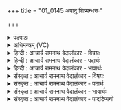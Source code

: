 +++
title = "01_0145 अपादु शिप्र्यन्धसः"

+++
<details><summary>पदपाठः</summary>

अ꣡पा꣢꣯त्। उ꣣। शिप्री꣢। अ꣡न्ध꣢꣯सः। सु꣣द꣡क्ष꣢स्य। सु꣣। द꣡क्ष꣢꣯स्य। प्र꣣होषि꣡णः꣢। प्र꣣। होषि꣡णः꣢। इ꣢न्दोः꣢꣯। इन्द्रः꣢꣯। य꣡वा꣢꣯शिरः। य꣡व꣢꣯। आ꣣शिरः। १४५।
</details>

<details><summary>अधिमन्त्रम् (VC)</summary>

- इन्द्रः
- श्रुतकक्षः आङ्गिरसः
- गायत्री
- षड्जः
- ऐन्द्रं काण्डम्
</details>

<details><summary>हिन्दी : आचार्य रामनाथ वेदालंकार - विषयः</summary>

प्रथम मन्त्र में यह वर्णन है कि इन्द्र समर्पणकर्ता के सोमरस को स्वीकार करता है।
</details>

<details><summary>हिन्दी : आचार्य रामनाथ वेदालंकार - पदार्थः</summary>

पदार्थान्वयभाषाः -  प्रथम—परमात्मा के पक्ष मे। (शिप्री) सर्वव्यापक (इन्द्रः) परमात्मा (सुदक्षस्य) अतिकुशल, (प्रहोषिणः) प्रकृष्ट रूप से आत्मसमर्पण रूप हवि का होम करनेवाले, (इन्दोः) चन्द्रमा के समान सौम्य उपासक के (यवाशिरः) यवों के तुल्य सात्त्विक ज्ञान और कर्मों के साथ परिपक्व (अन्धसः) भक्ति-रूप सोमरस का (अपात् उ) निश्चय ही पान करता है, अर्थात् ज्ञान-कर्म-पूर्वक की गयी भक्ति को अवश्य स्वीकार करता है ॥ द्वितीय—राजा के पक्ष में। (शिप्री) राजमुकुटधारी (इन्द्रः) राजा (सुदक्षस्य) सुसमृद्ध, (प्रहोषिणः) कर-रूप से राजा के लिए देय भाग को कर-विभाग में देनेवाले, (इन्दोः) राष्ट्र को सींचनेवाले प्रजाजन के (यवाशिरः) जौ, गेहूँ, तिल, चावल, मूँग उड़द आदि सहित (अन्धसः) खाद्य, पेय, वस्त्र, सोना, चाँदी, मुद्रा आदि रूप में प्रदत्त राज-कर को (अपात् उ) अवश्य ग्रहण करता है ॥ तृतीय—सूर्य के पक्ष में। (शिप्री) किरणोंवाला (इन्द्रः) सूर्य (सुदक्षस्य) अतिशय समृद्ध, (प्रहोषिणः) अपने जल रूप हवि का होम करनेवाले भूमण्डल के (यवाशिरः) संयोगविभागकारी ताप से पककर भापरूप में परिणत होनेवाले (अन्धसः) भोज्यरूप (इन्दोः) जल का (अपात् उ) अवश्य पान करता है ॥१॥ इस मन्त्र में श्लेषालङ्कार है ॥१॥
</details>

<details><summary>हिन्दी : आचार्य रामनाथ वेदालंकार - भावार्थः</summary>

भावार्थभाषाः -  जैसे राजा प्रजाजनों के कररूप उपहार को और सूर्य भूमण्डल के जलरूप उपहार को स्वीकार करता है, वैसे ही परमात्मा उपासकों के ज्ञानकर्ममय भक्तिरस के उपहार को प्रेमपूर्वक स्वीकार करता है ॥१॥ इस मन्त्र की व्याख्या में सायणाचार्य ने जो ‘सुदक्ष’ शब्द से सुदक्ष नाम के ऋषि का ग्रहण किया है, वह अन्य भाष्यकारों के विरुद्ध होने से ही खण्डित हो जाता है, क्योंकि ‘सुदक्ष’ का अर्थ विवरणकार माधव ने ‘भले प्रकार उत्सादित’ और भरतस्वामी ने ‘अतिशय बलवान्’ किया है। इस प्रकार के प्रसिद्धार्थक शब्दों को भी नाम मान लेने पर तो वेदों के सभी सुबन्त पद किसी ऋषि या राजा के नाम हो जाएँगे ॥
</details>

<details><summary>संस्कृत : आचार्य रामनाथ वेदालंकार - विषयः</summary>

अथ द्वितीये प्रपाठके द्वितीयोऽर्धः अथाद्ये मन्त्रे इन्द्रः समर्पकस्य सोमरसं स्वीकरोतीत्याह।
</details>

<details><summary>संस्कृत : आचार्य रामनाथ वेदालंकार - पदार्थः</summary>

पदार्थान्वयभाषाः -  प्रथमः—परमात्मपरः। (शिप्री) सृप्री सर्वव्यापकः। यथाह निरुक्तकारः—सृप्रः सर्पणात्, सुशिप्रम् एतेन व्याख्यातम् इति। निरु० ६।१७। (इन्द्रः) परमेश्वरः (सुदक्षस्य) सुप्रवीणस्य (प्रहोषिणः२) प्रकर्षेण आत्मसमर्पणरूपं हविः जुह्वतः (इन्दोः) चन्द्रवत् सौम्यस्य उपासकस्य (यवाशिरः) यवैः यवैरिव सात्त्विकैः ज्ञानैः कर्मभिश्च आशीः आश्रपणं पाकः यस्य तस्य, ज्ञानैः कर्मभिश्च सह परिपक्वस्य। आशीः आश्रयणाद् वा आश्रपणाद् वा इति निरुक्तम्। ६।८। अत्र अपस्पृधेथामानृचु० अ० ६।१।३६ इति आङ्पूर्वस्य श्रिञ् सेवायाम्, श्रीञ् पाके वा धातोः क्विप् शिरादेशो निपात्यते। (अन्धसः) भक्तिरूपस्य सोमस्य (अपात् उ) पानं करोति खलु, ज्ञानकर्मपूर्विकां भक्तिं स्वीकरोतीत्यर्थः ॥ अथ द्वितीयः-—राजपरः। (शिप्री) राजमुकुटधारी। शिप्राः शीर्षसु। ऋ० ५।५४।११ इति वचनात् शिप्राः शिरस्सु धारणीयाः उष्णीषमुकुटादयः। (इन्द्रः) सम्राट् (सुदक्षस्य) सुसमृद्धस्य (प्रहोषिणः) कररूपेण राजदेयभागं करविभागे प्रयच्छतः (इन्दोः) राष्ट्रसेचकस्य प्रजाजनस्य। उनत्ति राष्ट्रं क्लेदयति सिञ्चतीति इन्दुः। इन्दुः इन्धेः उनत्तेर्वा इति निरुक्तम्। १०।४०। (यवाशिरः) यवैः यवगोधूमतिलतण्डुलमुद्गमाषादिभिः आश्रितस्य सहितस्य (अन्धसः) अन्नस्य, अन्नवाचकः अन्धःशब्दः सर्वेषां भोग्यवस्तूनामुपलक्षणम्, खाद्यपेयपरिधानसुवर्णरजतमुद्रादिरूपस्य करस्य (अपात् उ) पानं ग्रहणं करोति खलु ॥ अथ तृतीयः—सूर्यपरः। (शिप्री) शिप्रयः क्षिप्रगामिनः किरणाः अस्य सन्तीति शिप्री किरणवान्। शिपयोऽत्र रश्मय उच्यन्ते इति निरुक्तम्। ५।८। रेफागमश्छान्दसः। (इन्द्रः) सूर्यः (सुदक्षस्य) सुसमृद्धस्य (प्रहोषिणः) स्वकीयं जलरूपं हविः जुह्वतः भूमण्डलस्य (यवाशिरः) यवेन संयोगविभागकर्त्रा तापेन आशीः आश्रपणं वाष्पीभवनं यस्य स यवाशीः तस्य। यवः इत्यत्र यु मिश्रणामिश्रणयोः इति धातुर्बोध्यः। (अन्धसः) भोज्यरूपस्य (इन्दोः) जलस्य। इन्दुः उदकनाम। निघं० १।१२। (अपात् उ) पानं करोति खलु ॥१॥ अत्र श्लेषालङ्कारः ॥१॥
</details>

<details><summary>संस्कृत : आचार्य रामनाथ वेदालंकार - भावार्थः</summary>

भावार्थभाषाः -  यथा राजा प्रजाजनानां करोपहारं सूर्यश्च भूमण्डलस्य जलोपहारं तथैव जगदीश्वरः उपासकानां ज्ञानकर्ममयं भक्तिरसोपहारं प्रेम्णा स्वीकरोति ॥१॥ एतन्मन्त्रव्याख्याने सायणाचार्येण सुदक्षस्य एतन्नामकस्य ऋषेः इति यत्प्रोक्तं तदितरभाष्यकारविरुद्धत्वेनैवापास्तम्। सुदक्षस्य सुष्ठु उत्सादितस्य इति विवरणकारः, सुबलस्य इति भरतस्वामी। एतद्विधानां प्रसिद्धार्थकानां शब्दानां नामत्वकल्पने वेदानां सर्वाण्येव सुबन्तपदानि कस्यापि ऋषे राज्ञो वा नामतां प्रपद्येरन्।
</details>

<details><summary>संस्कृत : आचार्य रामनाथ वेदालंकार - पादटिप्पनी</summary>

टिप्पणी:   १. ऋ० ८।९२।४ ऋषिः श्रुतकक्षः सुकक्षो वा। २. प्रहोषिणः, जुहोतेर्दानार्थस्येदं रूपम्—इति वि०। स्तुतिमतः—इति भ०। प्रकर्षेण देवान् हविर्भिर्जुह्वतः—इति सा०।
</details>
